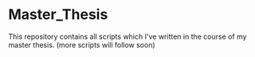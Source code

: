 # Master_Thesis
This repository contains all scripts which I've written in the course of my master thesis. (more scripts will follow soon)
